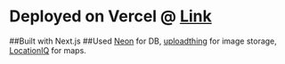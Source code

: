 # Deployed on Vercel @ [Link](https://travel-planner-aatishgupta25.vercel.app)

##Built with Next.js
##Used [Neon](https://neon.com) for DB, [uploadthing](https://uploadthing.com) for image storage, [LocationIQ](https://locationiq.com) for maps.
